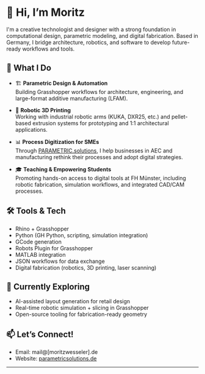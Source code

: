 # 👋 Hi, I’m Moritz

I'm a creative technologist and designer with a strong foundation in computational design, parametric modeling, and digital fabrication. Based in Germany, I bridge architecture, robotics, and software to develop future-ready workflows and tools.

## 🔧 What I Do
- 🏗️ **Parametric Design & Automation**  
  Building Grasshopper workflows for architecture, engineering, and large-format additive manufacturing (LFAM).

- 🤖 **Robotic 3D Printing**  
  Working with industrial robotic arms (KUKA, DXR25, etc.) and pellet-based extrusion systems for prototyping and 1:1 architectural applications.

- 📊 **Process Digitization for SMEs**  
  Through [PARAMETRIC.solutions](https://www.parametricsolutions.de), I help businesses in AEC and manufacturing rethink their processes and adopt digital strategies.

- 🎓 **Teaching & Empowering Students**  
  Promoting hands-on access to digital tools at FH Münster, including robotic fabrication, simulation workflows, and integrated CAD/CAM processes.

## 🛠️ Tools & Tech
- Rhino + Grasshopper
- Python (GH Python, scripting, simulation integration)
- GCode generation
- Robots Plugin for Grasshopper
- MATLAB integration
- JSON workflows for data exchange
- Digital fabrication (robotics, 3D printing, laser scanning)

## 🌱 Currently Exploring
- AI-assisted layout generation for retail design
- Real-time robotic simulation + slicing in Grasshopper
- Open-source tooling for fabrication-ready geometry

## 📫 Let’s Connect!
- Email: mail@[moritzwesseler].de
- Website: [parametricsolutions.de](https://www.parametricsolutions.de)

---
